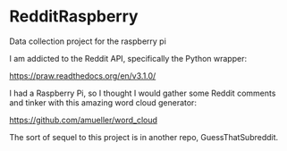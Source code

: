# RedditRaspberry
Data collection project for the raspberry pi

I am addicted to the Reddit API, specifically the Python wrapper:

https://praw.readthedocs.org/en/v3.1.0/

I had a Raspberry Pi, so I thought I would gather some Reddit comments and tinker with this amazing word cloud generator:

https://github.com/amueller/word_cloud

The sort of sequel to this project is in another repo, GuessThatSubreddit.
